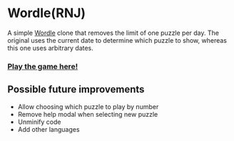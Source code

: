 # Wordle(RNJ)
A simple [Wordle](https://www.powerlanguage.co.uk/wordle/) clone that removes the limit of one puzzle per day. The original uses the current date to determine which puzzle to show, whereas this one uses arbitrary dates.

### [Play the game here!](https://raihanulislam12s.github.io/Wordle/)

## Possible future improvements
 - Allow choosing which puzzle to play by number
 - Remove help modal when selecting new puzzle
 - Unminify code
 - Add other languages

